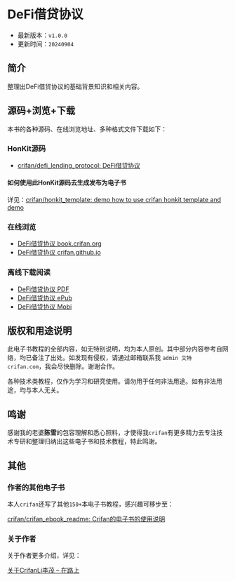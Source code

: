 # DeFi借贷协议

* 最新版本：`v1.0.0`
* 更新时间：`20240904`

## 简介

整理出DeFi借贷协议的基础背景知识和相关内容。

## 源码+浏览+下载

本书的各种源码、在线浏览地址、多种格式文件下载如下：

### HonKit源码

* [crifan/defi_lending_protocol: DeFi借贷协议](https://github.com/crifan/defi_lending_protocol)

#### 如何使用此HonKit源码去生成发布为电子书

详见：[crifan/honkit_template: demo how to use crifan honkit template and demo](https://github.com/crifan/honkit_template)

### 在线浏览

* [DeFi借贷协议 book.crifan.org](https://book.crifan.org/books/defi_lending_protocol/website/)
* [DeFi借贷协议 crifan.github.io](https://crifan.github.io/defi_lending_protocol/website/)

### 离线下载阅读

* [DeFi借贷协议 PDF](https://book.crifan.org/books/defi_lending_protocol/pdf/defi_lending_protocol.pdf)
* [DeFi借贷协议 ePub](https://book.crifan.org/books/defi_lending_protocol/epub/defi_lending_protocol.epub)
* [DeFi借贷协议 Mobi](https://book.crifan.org/books/defi_lending_protocol/mobi/defi_lending_protocol.mobi)

## 版权和用途说明

此电子书教程的全部内容，如无特别说明，均为本人原创。其中部分内容参考自网络，均已备注了出处。如发现有侵权，请通过邮箱联系我 `admin 艾特 crifan.com`，我会尽快删除。谢谢合作。

各种技术类教程，仅作为学习和研究使用。请勿用于任何非法用途。如有非法用途，均与本人无关。

## 鸣谢

感谢我的老婆**陈雪**的包容理解和悉心照料，才使得我`crifan`有更多精力去专注技术专研和整理归纳出这些电子书和技术教程，特此鸣谢。

## 其他

### 作者的其他电子书

本人`crifan`还写了其他`150+`本电子书教程，感兴趣可移步至：

[crifan/crifan_ebook_readme: Crifan的电子书的使用说明](https://github.com/crifan/crifan_ebook_readme)

### 关于作者

关于作者更多介绍，详见：

[关于CrifanLi李茂 – 在路上](https://www.crifan.org/about/)
